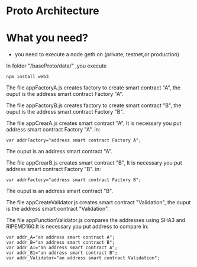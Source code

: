 # Proto Architecture
# What you need?
+ you need to execute a node geth on (private, testnet,or production)

In folder "/baseProto/data/" ,you execute 
```
npm install web3
```


The file appFactoryA.js creates factory to create smart contract "A", the ouput is the address smart contract Factory "A".

The file appFactoryB.js creates factory to create smart contract "B", the ouput is the address smart contract Factory "B".



The file appCrearA.js creates smart contract "A", It is necessary you put address smart contract Factory "A". in:

```
var addrFactory="address smart contract Factory A";
```
The ouput is an address smart contract "A".



The file appCrearB.js creates smart contract "B", It is necessary you put address smart contract Factory "B". in:
```
var addrFactory="address smart contract Factory B";
```
The ouput is an address smart contract "B".



The file appCreateValidator.js creates smart contract "Validation", the ouput is the address smart contract "Validation".



The file appFunctionValidator.js compares the addresses using SHA3 and RIPEMD160.It is necessary you put address to compare in:

```
var addr_A="an address smart contract A";
var addr_B="an address smart contract B";
var addr_A1="an address smart contract A";
var addr_B1="an address smart contract B";
var addr_Validator="an address smart contract Validation";
```

